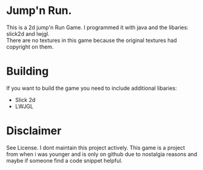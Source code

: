# Jump'n Run.
This is a 2d jump'n Run Game. I programmed it with java and the libaries: slick2d and lwjgl.  
There are no textures in this game because the original textures had copyright on them.

# Building
If you want to build the game you need to include additional libaries:
- Slick 2d
- LWJGL

# Disclaimer
See License.
I dont maintain this project actively. This game is a project from when i was younger and is only on github due to nostalgia reasons and maybe if someone find a code snippet helpful.
